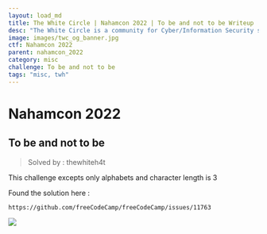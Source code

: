 ```yaml
---
layout: load_md
title: The White Circle | Nahamcon 2022 | To be and not to be Writeup
desc: "The White Circle is a community for Cyber/Information Security students, enthusiasts and professionals. You can discuss anything related to Security, share your knowledge with others, get help when you need it and proceed further in your journey with amazing people from all over the world."
image: images/twc_og_banner.jpg
ctf: Nahamcon 2022
parent: nahamcon_2022
category: misc
challenge: To be and not to be
tags: "misc, twh"
---
```


<h1 class="heading card-title white-text">Nahamcon 2022</h1>

## To be and not to be
> Solved by : thewhiteh4t

This challenge excepts only alphabets and character length is 3

Found the solution here :

```
https://github.com/freeCodeCamp/freeCodeCamp/issues/11763
```

![](https://i.imgur.com/DJrIC15.png)

